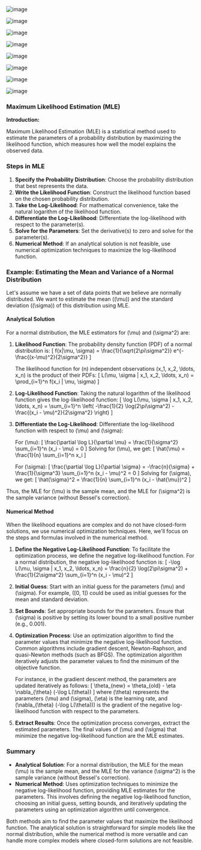 ![image](https://github.com/yangshiteng/Data-Science-Learning-Path/assets/60442877/05dfaf50-1891-4165-90e9-fa1b56e9b31b)

![image](https://github.com/yangshiteng/Data-Science-Learning-Path/assets/60442877/b7af5ccd-5d1b-4611-8317-78b4eede9ece)

![image](https://github.com/yangshiteng/Data-Science-Learning-Path/assets/60442877/0b98a46d-369b-4bbf-ae3f-2ef7397aabec)

![image](https://github.com/yangshiteng/Data-Science-Learning-Path/assets/60442877/1df7150d-c3c1-4a60-9fc8-f36e0ab142e2)

![image](https://github.com/yangshiteng/Data-Science-Learning-Path/assets/60442877/70eacb6d-2596-4bb9-bcdc-7a719ce08919)

![image](https://github.com/yangshiteng/Data-Science-Learning-Path/assets/60442877/11df02ec-1278-44dc-ad9d-68420cb7ed6b)

![image](https://github.com/yangshiteng/Data-Science-Learning-Path/assets/60442877/eca9537f-d72f-4ae3-b0c8-5fa2f85437b0)

![image](https://github.com/yangshiteng/Data-Science-Learning-Path/assets/60442877/7652c205-3ac0-4927-8572-276414d0f67c)

### Maximum Likelihood Estimation (MLE)

**Introduction:**

Maximum Likelihood Estimation (MLE) is a statistical method used to estimate the parameters of a probability distribution by maximizing the likelihood function, which measures how well the model explains the observed data.

### Steps in MLE

1. **Specify the Probability Distribution**: Choose the probability distribution that best represents the data.
2. **Write the Likelihood Function**: Construct the likelihood function based on the chosen probability distribution.
3. **Take the Log-Likelihood**: For mathematical convenience, take the natural logarithm of the likelihood function.
4. **Differentiate the Log-Likelihood**: Differentiate the log-likelihood with respect to the parameter(s).
5. **Solve for the Parameters**: Set the derivative(s) to zero and solve for the parameter(s).
6. **Numerical Method**: If an analytical solution is not feasible, use numerical optimization techniques to maximize the log-likelihood function.

### Example: Estimating the Mean and Variance of a Normal Distribution

Let's assume we have a set of data points that we believe are normally distributed. We want to estimate the mean (\(\mu\)) and the standard deviation (\(\sigma\)) of this distribution using MLE.

#### Analytical Solution

For a normal distribution, the MLE estimators for \(\mu\) and \(\sigma^2\) are:

1. **Likelihood Function**:
   The probability density function (PDF) of a normal distribution is:
   \[
   f(x|\mu, \sigma) = \frac{1}{\sqrt{2\pi\sigma^2}} e^{-\frac{(x-\mu)^2}{2\sigma^2}}
   \]
   
   The likelihood function for \(n\) independent observations \(x_1, x_2, \ldots, x_n\) is the product of their PDFs:
   \[
   L(\mu, \sigma | x_1, x_2, \ldots, x_n) = \prod_{i=1}^n f(x_i | \mu, \sigma)
   \]

2. **Log-Likelihood Function**:
   Taking the natural logarithm of the likelihood function gives the log-likelihood function:
   \[
   \log L(\mu, \sigma | x_1, x_2, \ldots, x_n) = \sum_{i=1}^n \left( -\frac{1}{2} \log(2\pi\sigma^2) - \frac{(x_i - \mu)^2}{2\sigma^2} \right)
   \]

3. **Differentiate the Log-Likelihood**:
   Differentiate the log-likelihood function with respect to \(\mu\) and \(\sigma\):

   For \(\mu\):
   \[
   \frac{\partial \log L}{\partial \mu} = \frac{1}{\sigma^2} \sum_{i=1}^n (x_i - \mu) = 0
   \]
   Solving for \(\mu\), we get:
   \[
   \hat{\mu} = \frac{1}{n} \sum_{i=1}^n x_i
   \]

   For \(\sigma\):
   \[
   \frac{\partial \log L}{\partial \sigma} = -\frac{n}{\sigma} + \frac{1}{\sigma^3} \sum_{i=1}^n (x_i - \mu)^2 = 0
   \]
   Solving for \(\sigma\), we get:
   \[
   \hat{\sigma}^2 = \frac{1}{n} \sum_{i=1}^n (x_i - \hat{\mu})^2
   \]

Thus, the MLE for \(\mu\) is the sample mean, and the MLE for \(\sigma^2\) is the sample variance (without Bessel's correction).

#### Numerical Method

When the likelihood equations are complex and do not have closed-form solutions, we use numerical optimization techniques. Here, we'll focus on the steps and formulas involved in the numerical method.

1. **Define the Negative Log-Likelihood Function**:
   To facilitate the optimization process, we define the negative log-likelihood function. For a normal distribution, the negative log-likelihood function is:
   \[
   -\log L(\mu, \sigma | x_1, x_2, \ldots, x_n) = \frac{n}{2} \log(2\pi\sigma^2) + \frac{1}{2\sigma^2} \sum_{i=1}^n (x_i - \mu)^2
   \]

2. **Initial Guess**:
   Start with an initial guess for the parameters \(\mu\) and \(\sigma\). For example, \([0, 1]\) could be used as initial guesses for the mean and standard deviation.

3. **Set Bounds**:
   Set appropriate bounds for the parameters. Ensure that \(\sigma\) is positive by setting its lower bound to a small positive number (e.g., 0.001).

4. **Optimization Process**:
   Use an optimization algorithm to find the parameter values that minimize the negative log-likelihood function. Common algorithms include gradient descent, Newton-Raphson, and quasi-Newton methods (such as BFGS). The optimization algorithm iteratively adjusts the parameter values to find the minimum of the objective function.

   For instance, in the gradient descent method, the parameters are updated iteratively as follows:
   \[
   \theta_{new} = \theta_{old} - \eta \nabla_{\theta} (-\log L(\theta))
   \]
   where \(\theta\) represents the parameters \(\mu\) and \(\sigma\), \(\eta\) is the learning rate, and \(\nabla_{\theta} (-\log L(\theta))\) is the gradient of the negative log-likelihood function with respect to the parameters.

5. **Extract Results**:
   Once the optimization process converges, extract the estimated parameters. The final values of \(\mu\) and \(\sigma\) that minimize the negative log-likelihood function are the MLE estimates.

### Summary

- **Analytical Solution**: For a normal distribution, the MLE for the mean \(\mu\) is the sample mean, and the MLE for the variance \(\sigma^2\) is the sample variance (without Bessel's correction).
- **Numerical Method**: Uses optimization techniques to minimize the negative log-likelihood function, providing MLE estimates for the parameters. This involves defining the negative log-likelihood function, choosing an initial guess, setting bounds, and iteratively updating the parameters using an optimization algorithm until convergence.

Both methods aim to find the parameter values that maximize the likelihood function. The analytical solution is straightforward for simple models like the normal distribution, while the numerical method is more versatile and can handle more complex models where closed-form solutions are not feasible.
